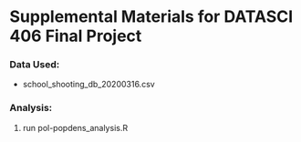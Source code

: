 # **Supplemental Materials for DATASCI 406 Final Project**

### Data Used:
- school_shooting_db_20200316.csv

### Analysis:
1. run pol-popdens_analysis.R
